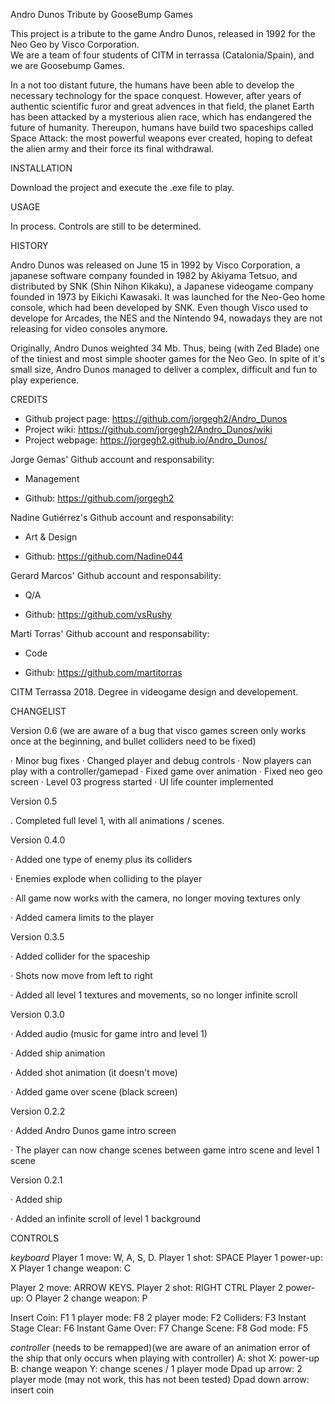 ﻿Andro Dunos Tribute by GooseBump Games

This project is a tribute to the game Andro Dunos, released in 1992 for the Neo Geo by Visco Corporation.      
We are a team of four students of CITM in terrassa (Catalonia/Spain), and we are Goosebump Games.

In a not too distant future, the humans have been able to develop the necessary technology for the space conquest. However, after years of authentic scientific furor and great 
advences in that field, the planet Earth has been attacked by a mysterious alien race, which has endangered the future of humanity. 
Thereupon, humans have build two spaceships called Space Attack: the most powerful weapons ever created, hoping to defeat the alien army and their force its final withdrawal.

INSTALLATION

Download the project and execute the .exe file to play.

USAGE

In process. Controls are still to be determined.

HISTORY

Andro Dunos was released on June 15 in 1992 by Visco Corporation, a japanese software company founded in 1982 by Akiyama Tetsuo, and distributed by SNK (Shin Nihon Kikaku), 
a Japanese videogame company founded in 1973 by Eikichi Kawasaki. It was launched for the Neo-Geo home console, which had been developed by SNK. 
Even though Visco used to develope for Arcades, the NES and the Nintendo 94, nowadays they are not releasing for video consoles anymore.

Originally, Andro Dunos weighted 34 Mb. Thus, being (with Zed Blade) one of the tiniest and most simple shooter games for the Neo Geo. 
In spite of it's small size, Andro Dunos managed to deliver a complex, difficult and fun to play experience.

CREDITS

 - Github project page: https://github.com/jorgegh2/Andro_Dunos
 - Project wiki: https://github.com/jorgegh2/Andro_Dunos/wiki 
 - Project webpage: https://jorgegh2.github.io/Andro_Dunos/

Jorge Gemas' Github account and responsability:

 - Management

 - Github: https://github.com/jorgegh2

Nadine Gutiérrez's Github account and responsability:

 - Art & Design

 - Github: https://github.com/Nadine044

 Gerard Marcos' Github account and responsability:

 - Q/A

 - Github: https://github.com/vsRushy

 Martí Torras' Github account and responsability:

 - Code

 - Github: https://github.com/martitorras

CITM Terrassa 2018. Degree in videogame design and developement.

CHANGELIST

Version 0.6 (we are aware of a bug that visco games screen only works once at the beginning, and bullet colliders need to be fixed)

· Minor bug fixes
· Changed player and debug controls
· Now players can play with a controller/gamepad
· Fixed game over animation
· Fixed neo geo screen
· Level 03 progress started
· UI life counter implemented

Version 0.5

. Completed full level 1, with all animations / scenes.

Version 0.4.0

· Added one type of enemy plus its colliders

· Enemies explode when colliding to the player

· All game now works with the camera, no longer moving textures only

· Added camera limits to the player

Version 0.3.5

· Added collider for the spaceship

· Shots now move from left to right

· Added all level 1 textures and movements, so no longer infinite scroll

Version 0.3.0

· Added audio (music for game intro and level 1)

· Added ship animation

· Added shot animation (it doesn't move)

· Added game over scene (black screen)

Version 0.2.2

· Added Andro Dunos game intro screen

· The player can now change scenes between game intro scene and level 1 scene

Version 0.2.1

· Added ship 

· Added an infinite scroll of level 1 background

CONTROLS

_keyboard_
Player 1 move: W, A, S, D.
Player 1 shot: SPACE
Player 1 power-up: X
Player 1 change weapon: C

Player 2 move: ARROW KEYS.
Player 2 shot: RIGHT CTRL
Player 2 power-up: O
Player 2 change weapon: P


Insert Coin: F1
1 player mode: F8
2 player mode: F2
Colliders: F3
Instant Stage Clear: F6
Instant Game Over: F7
Change Scene: F8
God mode: F5

_controller_ (needs to be remapped)(we are aware of an animation error of the ship that only occurs when playing with controller)
A: shot
X: power-up
B: change weapon
Y: change scenes / 1 player mode
Dpad up arrow: 2 player mode (may not work, this has not been tested)
Dpad down arrow: insert coin

